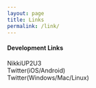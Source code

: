 ```yaml
---
layout: page
title: Links
permalink: /link/
---
```


#### Development Links
NikkiUP2U3  
Twitter(iOS/Android)  
Twitter(Windows/Mac/Linux)  

